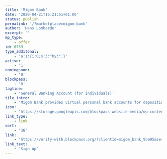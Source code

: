 ```yaml
---
title: 'Migom Bank'
date: '2020-04-21T16:21:51+01:00'
status: publish
permalink: '/?marketplace=migom-bank'
author: 'Hans Lombardo'
excerpt: ''
mp_type:
    - offer
id: 6769
type_additonal:
    - 'a:1:{i:0;s:3:"kyc";}'
active:
    - '1'
comingsoon:
    - '0'
blockpass:
    - '0'
tagline:
    - 'General Banking Account (for individuals)'
tile_intro:
    - 'Migom Bank provides virtual personal bank accounts for depositing, receiving and making payments. Open an account today by scanning QR code and doing your KYC with Blockpass. The Migom team will contact you for onboarding. Account opening starts at EUR300 and EUR5 a month. Migom Bank is licensed in Dominica as a Bank and in Luxembourg as an e-money institution.'
icon:
    - 'https://storage.googleapis.com/blockpass-website-media/wp-content/uploads/2020/04/migom-mp.png'
link_type:
    - link
sort:
    - '36'
link:
    - 'https://verify-with.blockpass.org/?clientId=migom_bank_9ba95&serviceName=Migom'
link_text:
    - 'Sign up'
---
```

<!DOCTYPE html PUBLIC "-//W3C//DTD HTML 4.0 Transitional//EN" "http://www.w3.org/TR/REC-html40/loose.dtd">
<?xml encoding="UTF-8">
